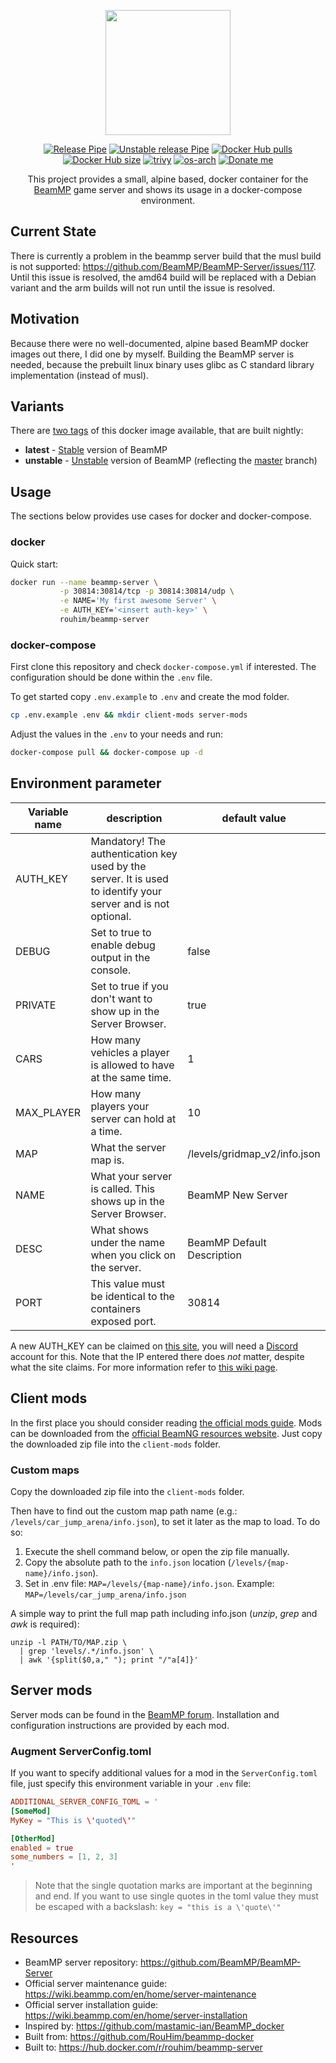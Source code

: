 <p align="center">
  <img src="https://raw.githubusercontent.com/RouHim/beammp-docker/main/logo.png" width="200">
</p>

<p align="center">
    <a href="https://github.com/RouHim/beammp-docker/actions/workflows/beammp_release.yml"><img src="https://github.com/RouHim/beammp-docker/actions/workflows/beammp_release.yml/badge.svg?branch=main" alt="Release Pipe"></a>
    <a href="https://github.com/RouHim/beammp-docker/actions/workflows/beammp_unstable.yml"><img src="https://github.com/RouHim/beammp-docker/actions/workflows/beammp_unstable.yml/badge.svg?branch=main" alt="Unstable release Pipe"></a>
    <a href="https://hub.docker.com/r/rouhim/beammp-server"><img src="https://img.shields.io/docker/pulls/rouhim/beammp-server.svg" alt="Docker Hub pulls"></a>
    <a href="https://hub.docker.com/r/rouhim/beammp-server"><img src="https://img.shields.io/docker/image-size/rouhim/beammp-server" alt="Docker Hub size"></a>
    <a href="https://github.com/aquasecurity/trivy"><img src="https://img.shields.io/badge/trivy-protected-blue" alt="trivy"></a>
    <a href="https://hub.docker.com/r/rouhim/beammp-server/tags"><img src="https://img.shields.io/badge/ARCH-amd64_•_arm64_•_arm/v7-blueviolet" alt="os-arch"></a>
    <a href="https://buymeacoffee.com/rouhim"><img alt="Donate me" src="https://img.shields.io/badge/-buy_me_a%C2%A0coffee-gray?logo=buy-me-a-coffee"></a>
</p>

<p align="center">
    This project provides a small, alpine based, docker container for the <a href="https://beammp.com">BeamMP</a> 
    game server and shows its usage in a docker-compose environment.
</p>

## Current State
There is currently a problem in the beammp server build that the musl build is not supported: https://github.com/BeamMP/BeamMP-Server/issues/117.
Until this issue is resolved, the amd64 build will be replaced with a Debian variant and the arm builds will not run until the issue is resolved.

## Motivation

Because there were no well-documented, alpine based BeamMP docker images out there, I did one by myself. Building the
BeamMP server is needed, because the prebuilt linux binary uses glibc as C standard library implementation (instead of
musl).

## Variants

There are [two tags](https://hub.docker.com/r/rouhim/beammp-server/tags) of this docker image available, that are built nightly:

* **latest** - [Stable](https://github.com/BeamMP/BeamMP-Server/releases/latest) version of BeamMP
* **unstable** - [Unstable](https://github.com/BeamMP/BeamMP-Server) version of BeamMP (reflecting
  the [master](https://github.com/BeamMP/BeamMP-Server/tree/master) branch)

## Usage

The sections below provides use cases for docker and docker-compose.

### docker

Quick start:

```bash
docker run --name beammp-server \
           -p 30814:30814/tcp -p 30814:30814/udp \
           -e NAME='My first awesome Server' \
           -e AUTH_KEY='<insert auth-key>' \
           rouhim/beammp-server
```

### docker-compose

First clone this repository and check `docker-compose.yml` if interested. The configuration should be done within
the `.env` file.

To get started copy `.env.example` to `.env` and create the mod folder.

```bash
cp .env.example .env && mkdir client-mods server-mods
```

Adjust the values in the `.env` to your needs and run:

```bash
docker-compose pull && docker-compose up -d
```

## Environment parameter

Variable name   | description                                                                                                   | default value
--------------- |-------------------------------------------------------------------------------------------------------------- | -------- 
AUTH_KEY        | Mandatory! The authentication key used by the server. It is used to identify your server and is not optional. | <empty>
DEBUG           | Set to true to enable debug output in the console.                                                            | false
PRIVATE         | Set to true if you don't want to show up in the Server Browser.                                               | true
CARS            | How many vehicles a player is allowed to have at the same time.                                               | 1
MAX_PLAYER      | How many players your server can hold at a time.                                                              | 10
MAP             | What the server map is.                                                                                       | /levels/gridmap_v2/info.json
NAME            | What your server is called. This shows up in the Server Browser.                                              | BeamMP New Server
DESC            | What shows under the name when you click on the server.                                                       | BeamMP Default Description
PORT            | This value must be identical to the containers exposed port.                                                  | 30814

A new AUTH_KEY can be claimed on [this site](https://beammp.com/k/dashboard), you will need
a [Discord](https://discord.com) account for this. Note that the IP entered there does *not* matter, despite what the
site claims. For more information refer
to [this wiki page](https://wiki.beammp.com/en/home/server-installation#h-2-obtaining-an-authentication-key).

## Client mods

In the first place you should consider
reading [the official mods guide](https://wiki.beammp.com/en/home/server-installation#how-to-add-mods-to-your-server).
Mods can be downloaded from the [official BeamNG resources website](https://www.beamng.com/resources/). Just copy the
downloaded zip file into the `client-mods` folder.

### Custom maps

Copy the downloaded zip file into the `client-mods` folder.

Then have to find out the custom map path name (e.g.: `/levels/car_jump_arena/info.json`), to set it later as the map to
load. To do so:

1. Execute the shell command below, or open the zip file manually.
2. Copy the absolute path to the `info.json` location (`/levels/{map-name}/info.json`).
3. Set in .env file: `MAP=/levels/{map-name}/info.json`. Example: `MAP=/levels/car_jump_arena/info.json`

A simple way to print the full map path including info.json (_unzip_, _grep_ and _awk_ is required):

```shell
unzip -l PATH/TO/MAP.zip \
  | grep 'levels/.*/info.json' \
  | awk '{split($0,a," "); print "/"a[4]}'
```

## Server mods

Server mods can be found in the [BeamMP forum](https://forum.beammp.com/c/resource-plugin-area/server-resources).
Installation and configuration instructions are provided by each mod.

### Augment ServerConfig.toml

If you want to specify additional values for a mod in the `ServerConfig.toml` file, just specify this environment
variable in your `.env`
file:

```toml
ADDITIONAL_SERVER_CONFIG_TOML = '
[SomeMod]
MyKey = "This is \'quoted\'"

[OtherMod]
enabled = true
some_numbers = [1, 2, 3]
'
```

> Note that the single quotation marks are important at the beginning and end.
> If you want to use single quotes in the toml value they must be escaped with a backslash: `key = "this is a \'quote\'"`

## Resources

- BeamMP server repository: https://github.com/BeamMP/BeamMP-Server
- Official server maintenance guide: https://wiki.beammp.com/en/home/server-maintenance
- Official server installation guide: https://wiki.beammp.com/en/home/server-installation
- Inspired by: https://github.com/mastamic-ian/BeamMP_docker
- Built from: https://github.com/RouHim/beammp-docker
- Built to: https://hub.docker.com/r/rouhim/beammp-server
